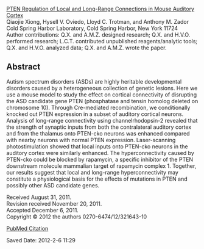 <div id="wikitext">

[PTEN Regulation of Local and Long-Range Connections in Mouse Auditory
Cortex](http://www.jneurosci.org/content/32/5/1643)\
Qiaojie Xiong, Hysell V. Oviedo, Lloyd C. Trotman, and Anthony M. Zador\
Cold Spring Harbor Laboratory, Cold Spring Harbor, New York 11724\
Author contributions: Q.X. and A.M.Z. designed research; Q.X. and H.V.O.
performed research; L.C.T. contributed unpublished reagents/analytic
tools; Q.X. and H.V.O. analyzed data; Q.X. and A.M.Z. wrote the paper.

<div class="vspace">

</div>

<div class="round lrindent quote">

<div class="vspace">

</div>

Abstract
--------

Autism spectrum disorders (<span class="wikiword">ASDs</span>) are
highly heritable developmental disorders caused by a heterogeneous
collection of genetic lesions. Here we use a mouse model to study the
effect on cortical connectivity of disrupting the ASD candidate gene
PTEN (phosphatase and tensin homolog deleted on chromosome 10). Through
Cre-mediated recombination, we conditionally knocked out PTEN expression
in a subset of auditory cortical neurons. Analysis of long-range
connectivity using channelrhodopsin-2 revealed that the strength of
synaptic inputs from both the contralateral auditory cortex and from the
thalamus onto PTEN-cko neurons was enhanced compared with nearby neurons
with normal PTEN expression. Laser-scanning photostimulation showed that
local inputs onto PTEN-cko neurons in the auditory cortex were similarly
enhanced. The hyperconnectivity caused by PTEN-cko could be blocked by
rapamycin, a specific inhibitor of the PTEN downstream molecule
mammalian target of rapamycin complex 1. Together, our results suggest
that local and long-range hyperconnectivity may constitute a
physiological basis for the effects of mutations in PTEN and possibly
other ASD candidate genes.

</div>

Received August 31, 2011.\
Revision received November 20, 2011.\
Accepted December 6, 2011.\
Copyright © 2012 the authors 0270-6474/12/321643-10

[PubMed
Citation](http://www.ncbi.nlm.nih.gov/pubmed/22302806?dopt=Abstract)

Saved Date: 2012-2-6 11:29

</div>
